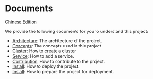 # Documents
[Chinese Edition](README.zh.md)

We provide the following documents for you to understand this project:
* [Architecture](./en/architecture.md): The architecture of the project.
* [Concepts](./en/concepts.md): The concepts used in this project.
* [Cluster](./en/cluster.md): How to create a cluster.
* [Service](./en/service.md): How to add a service.
* [Contribution](./en/contribution.md): How to contribute to the project.
* [Install](./en/install.md): How to deploy the project.
* [Install](./en/prepare.md): How to prepare the project for deployment.